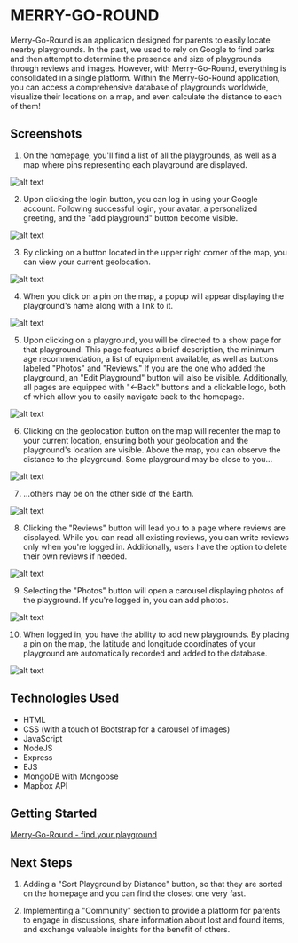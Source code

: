 # MERRY-GO-ROUND

Merry-Go-Round is an application designed for parents to easily locate nearby playgrounds. In the past, we used to rely on Google to find parks and then attempt to determine the presence and size of playgrounds through reviews and images. However, with Merry-Go-Round, everything is consolidated in a single platform. Within the Merry-Go-Round application, you can access a comprehensive database of playgrounds worldwide, visualize their locations on a map, and even calculate the distance to each of them!

## Screenshots

1. On the homepage, you'll find a list of all the playgrounds, as well as a map where pins representing each playground are displayed.

![alt text](https://github.com/gorgeousPotato/merry-go-round/blob/main/public/images/screenshots/1.png "The home page")

2. Upon clicking the login button, you can log in using your Google account. Following successful login, your avatar, a personalized greeting, and the "add playground" button become visible.

![alt text](https://github.com/gorgeousPotato/merry-go-round/blob/main/public/images/screenshots/2.png "Login")

3. By clicking on a button located in the upper right corner of the map, you can view your current geolocation.

![alt text](https://github.com/gorgeousPotato/merry-go-round/blob/main/public/images/screenshots/3.png "Geolocation")

4. When you click on a pin on the map, a popup will appear displaying the playground's name along with a link to it.

![alt text](https://github.com/gorgeousPotato/merry-go-round/blob/main/public/images/screenshots/3a.png "Popups")

5. Upon clicking on a playground, you will be directed to a show page for that playground. This page features a brief description, the minimum age recommendation, a list of equipment available, as well as buttons labeled "Photos" and "Reviews." If you are the one who added the playground, an "Edit Playground" button will also be visible. Additionally, all pages are equipped with "<-Back" buttons and a clickable logo, both of which allow you to easily navigate back to the homepage.

![alt text](https://github.com/gorgeousPotato/merry-go-round/blob/main/public/images/screenshots/9.png "Show page")

6. Clicking on the geolocation button on the map will recenter the map to your current location, ensuring both your geolocation and the playground's location are visible. Above the map, you can observe the distance to the playground. Some playground may be close to you...

![alt text](https://github.com/gorgeousPotato/merry-go-round/blob/main/public/images/screenshots/4.png "Show page - 1")

7. ...others may be on the other side of the Earth.

![alt text](https://github.com/gorgeousPotato/merry-go-round/blob/main/public/images/screenshots/5.png "Show page - 2")

8. Clicking the "Reviews" button will lead you to a page where reviews are displayed. While you can read all existing reviews, you can write reviews only when you're logged in. Additionally, users have the option to delete their own reviews if needed.

![alt text](https://github.com/gorgeousPotato/merry-go-round/blob/main/public/images/screenshots/6.png "Reviews")

9. Selecting the "Photos" button will open a carousel displaying photos of the playground. If you're logged in, you can add photos.

![alt text](https://github.com/gorgeousPotato/merry-go-round/blob/main/public/images/screenshots/7.png "Photos")

10. When logged in, you have the ability to add new playgrounds. By placing a pin on the map, the latitude and longitude coordinates of your playground are automatically recorded and added to the database.

![alt text](https://github.com/gorgeousPotato/merry-go-round/blob/main/public/images/screenshots/8.png "Add Playground")

## Technologies Used

- HTML
- CSS (with a touch of Bootstrap for a carousel of images)
- JavaScript
- NodeJS
- Express
- EJS
- MongoDB with Mongoose
- Mapbox API

## Getting Started

[Merry-Go-Round - find your playground](https://merrygoround-35cce2c39443.herokuapp.com/)

## Next Steps

1. Adding a "Sort Playground by Distance" button, so that they are sorted on the homepage and you can find the closest one very fast.

2. Implementing a "Community" section to provide a platform for parents to engage in discussions, share information about lost and found items, and exchange valuable insights for the benefit of others.
